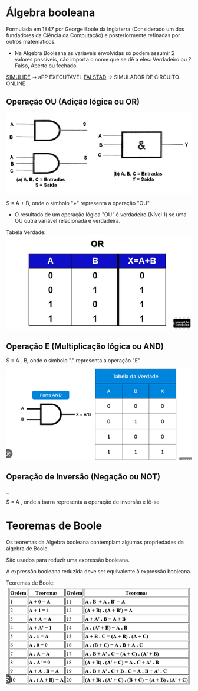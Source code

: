 # Álgebra booleana

Formulada em 1847  por George Boole da Inglaterra (Considerado um dos fundadores da Ciência da Computação) e posteriormente refinadas por outros matematicos.
- Na Álgebra Booleana as variaveis envolvidas só podem assumir 2 valores possíveis, não importa o nome que se dê a eles: Verdadeiro ou ?Falso, Aberto ou fechado.

[SIMULIDE](https://simulide.com/p/download110/)  -> aPP EXECUTAVEL
[FALSTAD](https://www.falstad.com/circuit/) -> SIMULADOR DE CIRCUITO ONLINE

## Operação OU (Adição lógica ou OR)
![alt text](image.png)

S = A + B, onde o símbolo "+" representa a operação "OU"

- O resultado de um operação lógica  "OU" é verdadeiro (Nível 1) se uma OU outra variável relacionada é verdadeira.

Tabela Verdade: 
![alt text](image-1.png)

## Operação E (Multiplicação lógica ou AND)

S = A . B, onde o símbolo "." representa a operação "E"

![alt text](image-2.png)

## Operação de Inversão (Negação ou NOT)
    _
S = A , onde a barra representa a operação de inversão e lê-se 

# Teoremas de Boole 

Os teoremas da Algebra booleana contemplam algumas propriedades da álgebra de Boole.

São usados para reduzir uma expressão booleana.  

A expressão booleana reduzida deve ser equivalente à expressão booleana.

Teoremas de Boole: 
![alt text](image-3.png)

